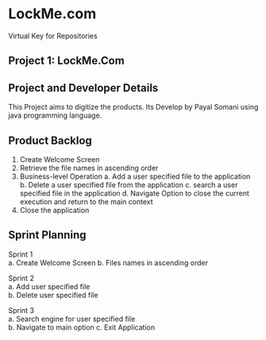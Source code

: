 # LockMe.com
Virtual Key for Repositories


Project 1: LockMe.Com
---------------------

Project and Developer Details
-----------------------------
This Project aims to digitize the products. Its Develop by Payal Somani using java programming language.

Product Backlog
---------------
1. Create Welcome Screen
2. Retrieve the file names in ascending order
3. Business-level Operation
	a. Add a user specified file to the application
	b. Delete a user specified file from the application
	c. search a user specified file in the application
	d. Navigate Option to close the current execution and return to the main context
4. Close the application


Sprint Planning
---------------

Sprint 1		
a. Create Welcome Screen
b. Files names in ascending order

Sprint 2		
a. Add user specified file			          
b. Delete user specified file

Sprint 3		
a. Search engine for user specified file	
b. Navigate to main option
c. Exit Application
